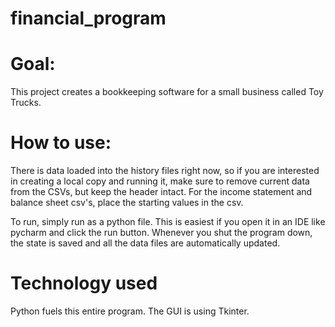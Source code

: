 # financial_program

# Goal:

This project creates a bookkeeping software for a small business called Toy Trucks. 

# How to use:

There is data loaded into the history files right now, so if you are interested in creating a local copy and running it, make sure to remove current data from the CSVs, but keep the header intact. For the income statement and balance sheet csv's, place the starting values in the csv.

To run, simply run as a python file. This is easiest if you open it in an IDE like pycharm and click the run button. Whenever you shut the program down, the state is saved and all the data files are automatically updated.

# Technology used
Python fuels this entire program. The GUI is using Tkinter.
